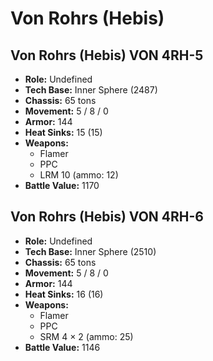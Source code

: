 # Von Rohrs (Hebis)
## Von Rohrs (Hebis) VON 4RH-5
- **Role:** Undefined
- **Tech Base:** Inner Sphere (2487)
- **Chassis:** 65 tons
- **Movement:** 5 / 8 / 0
- **Armor:** 144
- **Heat Sinks:** 15 (15)
- **Weapons:**
  - Flamer
  - PPC
  - LRM 10 (ammo: 12)
- **Battle Value:** 1170

## Von Rohrs (Hebis) VON 4RH-6
- **Role:** Undefined
- **Tech Base:** Inner Sphere (2510)
- **Chassis:** 65 tons
- **Movement:** 5 / 8 / 0
- **Armor:** 144
- **Heat Sinks:** 16 (16)
- **Weapons:**
  - Flamer
  - PPC
  - SRM 4 × 2 (ammo: 25)
- **Battle Value:** 1146

